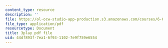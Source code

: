 ```yaml
---
content_type: resource
description: ''
file: https://ol-ocw-studio-app-production.s3.amazonaws.com/courses/6-003-signals-and-systems-fall-2011/44df893f7ea16f9311027e9f759e6554_gwa-Rh0u6bs.pdf
file_type: application/pdf
resourcetype: Document
title: 3play pdf file
uid: 44df893f-7ea1-6f93-1102-7e9f759e6554
---
```

